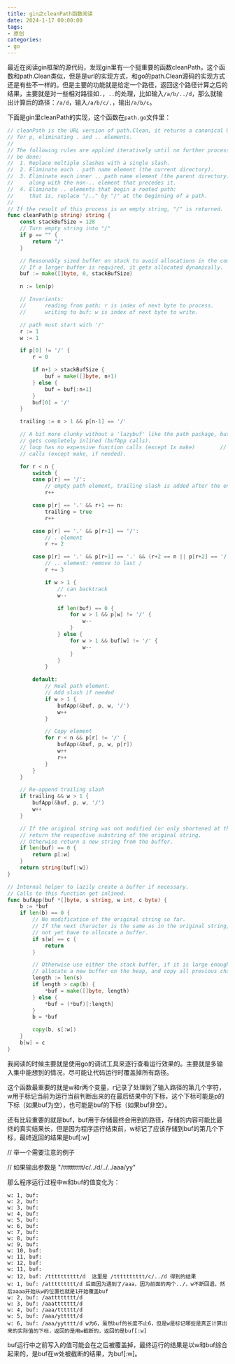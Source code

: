```yaml
---
title: gin之cleanPath函数阅读
date: 2024-1-17 00:00:00
tags:
- 原创
categories:
- go
---
```


最近在阅读gin框架的源代码，发现gin里有一个挺重要的函数cleanPath，这个函数和path.Clean类似，但是是url的实现方式，和go的path.Clean源码的实现方式还是有些不一样的。但是主要的功能就是给定一个路径，返回这个路径计算之后的结果，主要就是对一些相对路径如`.`，`..`的处理，比如输入`/a/b/../d`，那么就输出计算后的路径：`/a/d`，输入`/a/b/c/.`，输出`/a/b/c`。

下面是gin里cleanPath的实现，这个函数在`path.go`文件里：

```go
// cleanPath is the URL version of path.Clean, it returns a canonical URL path
// for p, eliminating . and .. elements.
//
// The following rules are applied iteratively until no further processing can
// be done:
//  1. Replace multiple slashes with a single slash.
//  2. Eliminate each . path name element (the current directory).
//  3. Eliminate each inner .. path name element (the parent directory)
//     along with the non-.. element that precedes it.
//  4. Eliminate .. elements that begin a rooted path:
//     that is, replace "/.." by "/" at the beginning of a path.
//
// If the result of this process is an empty string, "/" is returned.
func cleanPath(p string) string {
	const stackBufSize = 128
	// Turn empty string into "/"
	if p == "" {
		return "/"
	}

	// Reasonably sized buffer on stack to avoid allocations in the common case.
	// If a larger buffer is required, it gets allocated dynamically.
	buf := make([]byte, 0, stackBufSize)

	n := len(p)

	// Invariants:
	//      reading from path; r is index of next byte to process.
	//      writing to buf; w is index of next byte to write.

	// path must start with '/'
	r := 1
	w := 1

	if p[0] != '/' {
		r = 0

		if n+1 > stackBufSize {
			buf = make([]byte, n+1)
		} else {
			buf = buf[:n+1]
		}
		buf[0] = '/'
	}

	trailing := n > 1 && p[n-1] == '/'

	// A bit more clunky without a 'lazybuf' like the path package, but the loop
	// gets completely inlined (bufApp calls).
	// loop has no expensive function calls (except 1x make)		// So in contrast to the path package this loop has no expensive function
	// calls (except make, if needed).

	for r < n {
		switch {
		case p[r] == '/':
			// empty path element, trailing slash is added after the end
			r++

		case p[r] == '.' && r+1 == n:
			trailing = true
			r++

		case p[r] == '.' && p[r+1] == '/':
			// . element
			r += 2

		case p[r] == '.' && p[r+1] == '.' && (r+2 == n || p[r+2] == '/'):
			// .. element: remove to last /
			r += 3

			if w > 1 {
				// can backtrack
				w--

				if len(buf) == 0 {
					for w > 1 && p[w] != '/' {
						w--
					}
				} else {
					for w > 1 && buf[w] != '/' {
						w--
					}
				}
			}

		default:
			// Real path element.
			// Add slash if needed
			if w > 1 {
				bufApp(&buf, p, w, '/')
				w++
			}

			// Copy element
			for r < n && p[r] != '/' {
				bufApp(&buf, p, w, p[r])
				w++
				r++
			}
		}
	}

	// Re-append trailing slash
	if trailing && w > 1 {
		bufApp(&buf, p, w, '/')
		w++
	}

	// If the original string was not modified (or only shortened at the end),
	// return the respective substring of the original string.
	// Otherwise return a new string from the buffer.
	if len(buf) == 0 {
		return p[:w]
	}
	return string(buf[:w])
}

// Internal helper to lazily create a buffer if necessary.
// Calls to this function get inlined.
func bufApp(buf *[]byte, s string, w int, c byte) {
	b := *buf
	if len(b) == 0 {
		// No modification of the original string so far.
		// If the next character is the same as in the original string, we do
		// not yet have to allocate a buffer.
		if s[w] == c {
			return
		}

		// Otherwise use either the stack buffer, if it is large enough, or
		// allocate a new buffer on the heap, and copy all previous characters.
		length := len(s)
		if length > cap(b) {
			*buf = make([]byte, length)
		} else {
			*buf = (*buf)[:length]
		}
		b = *buf

		copy(b, s[:w])
	}
	b[w] = c
}
```

我阅读的时候主要就是使用go的调试工具来逐行查看运行效果的。主要就是多输入集中能想到的情况，尽可能让代码运行时覆盖掉所有路径。

这个函数最重要的就是w和r两个变量，r记录了处理到了输入路径的第几个字符，w用于标记当前为运行当前判断出来的在最后结果中的下标，这个下标可能是p的下标（如果buf为空），也可能是buf的下标（如果buf非空）。

还有比较重要的就是buf，buf用于存储最终会用到的路径，存储的内容可能比最终的真实结果长，但是因为程序运行结束前，w标记了应该存储到buf的第几个下标，最终返回的结果是buf[:w]

// 举一个需要注意的例子

// 如果输出参数是  "/tttttttttt/c/../d/../../aaa/yy"

那么程序运行过程中w和buf的值变化为：

```shell
w: 1, buf:
w: 2, buf:
w: 3, buf:
w: 4, buf:
w: 5, buf:
w: 6, buf:
w: 7, buf:
w: 8, buf:
w: 9, buf:
w: 10, buf:
w: 11, buf:
w: 12, buf:
w: 11, buf:
w: 12, buf: /tttttttttt/d  这里是 /tttttttttt/c/../d 得到的结果
w: 1, buf: /attttttttt/d 后面因为遇到了/aaa，因为前面的两个../，w不断回退，然后aaaa开始从w的位置也就是1开始覆盖buf
w: 2, buf: /aatttttttt/d
w: 3, buf: /aaattttttt/d
w: 4, buf: /aaa/tttttt/d
w: 5, buf: /aaa/yttttt/d
w: 6, buf: /aaa/yytttt/d w为6，虽然buf的长度不止6，但是w是标记哪些是真正计算出来的实际值的下标，返回的是用w截断的，返回的是buf[:w]
```

buf运行中之前写入的值可能会在之后被覆盖掉，最终运行的结果是以w和buf综合起来的，是buf在w处被截断的结果，为buf[:w]。
